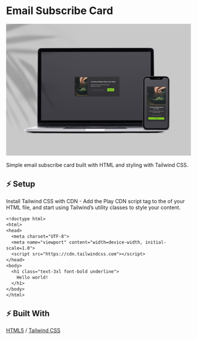 # Email Subscribe Card

![cover](./assets/subscribe.jpg)

Simple email subscribe card built with HTML and styling with Tailwind CSS.


## ⚡ Setup

Install Tailwind CSS with CDN - Add the Play CDN script tag to the <head> of your HTML file, and start using Tailwind’s utility classes to style your content.

```
<!doctype html>
<html>
<head>
  <meta charset="UTF-8">
  <meta name="viewport" content="width=device-width, initial-scale=1.0">
  <script src="https://cdn.tailwindcss.com"></script>
</head>
<body>
  <h1 class="text-3xl font-bold underline">
    Hello world!
  </h1>
</body>
</html>
```

## ⚡ Built With
[HTML5](https://www.w3schools.com/html/) / [Tailwind CSS](https://tailwindcss.com/) 